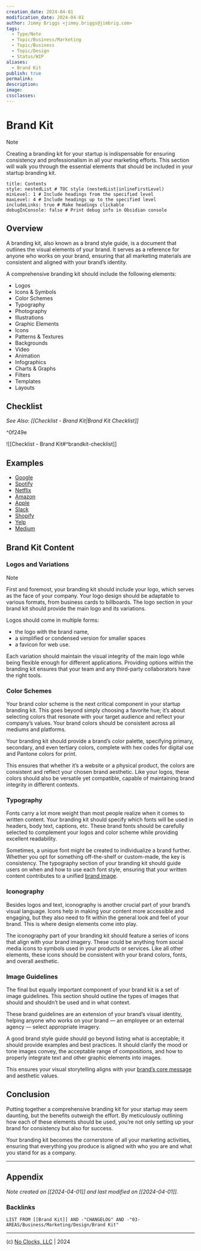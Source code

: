 ```yaml
---
creation_date: 2024-04-01
modification_date: 2024-04-01
author: Jimmy Briggs <jimmy.briggs@jimbrig.com>
tags:
  - Type/Note
  - Topic/Business/Marketing
  - Topic/Business
  - Topic/Design
  - Status/WIP
aliases:
  - Brand Kit
publish: true
permalink:
description:
image:
cssclasses:
---
```


# Brand Kit

> [!NOTE]
> Creating a branding kit for your startup is indispensable for ensuring consistency and professionalism in all your marketing efforts. This section will walk you through the essential elements that should be included in your startup branding kit.

```table-of-contents
title: Contents 
style: nestedList # TOC style (nestedList|inlineFirstLevel)
minLevel: 1 # Include headings from the specified level
maxLevel: 4 # Include headings up to the specified level
includeLinks: true # Make headings clickable
debugInConsole: false # Print debug info in Obsidian console
```

## Overview

A branding kit, also known as a brand style guide, is a document that outlines the visual elements of your brand. It serves as a reference for anyone who works on your brand, ensuring that all marketing materials are consistent and aligned with your brand’s identity.

A comprehensive branding kit should include the following elements:

- Logos
- Icons & Symbols
- Color Schemes
- Typography
- Photography
- Illustrations
- Graphic Elements
- Icons
- Patterns & Textures
- Backgrounds
- Video
- Animation
- Infographics
- Charts & Graphs
- Filters
- Templates
- Layouts

## Checklist

*See Also: [[Checklist - Brand Kit|Brand Kit Checklist]]*

^0f249e

![[Checklist - Brand Kit#^brandkit-checklist]]

## Examples

- [Google](https://about.google/brand-resource-center/brand-elements/)
- [Spotify](https://developer.spotify.com/documentation/design)
- [Netflix](https://brand.netflix.com/en/assets/logos/)
- [Amazon](https://advertising.amazon.com/resources/ad-policy/brand-usage)
- [Apple](https://developer.apple.com/app-store/marketing/guidelines/)
- [Slack](https://a.slack-edge.com/4d5bb/marketing/img/media-kit/slack_brand_guidelines_september2020.pdf)
- [Shopify](https://www.shopify.com/brand-assets)
- [Yelp](https://www.yelp.com/styleguide)
- [Medium](https://medium.design/logos-and-brand-guidelines-f1a01a733592)

## Brand Kit Content

### Logos and Variations

> [!NOTE]
> First and foremost, your branding kit should include your logo, which serves as the face of your company. Your logo design should be adaptable to various formats, from business cards to billboards. The logo section in your brand kit should provide the main logo and its variations.

Logos should come in multiple forms:

-   the logo with the brand name,
-   a simplified or condensed version for smaller spaces
-   a favicon for web use.

Each variation should maintain the visual integrity of the main logo while being flexible enough for different applications. Providing options within the branding kit ensures that your team and any third-party collaborators have the right tools.

### Color Schemes

Your brand color scheme is the next critical component in your startup branding kit. This goes beyond simply choosing a favorite hue; it’s about selecting colors that resonate with your target audience and reflect your company’s values. Your brand colors should be consistent across all mediums and platforms.

Your branding kit should provide a brand’s color palette, specifying primary, secondary, and even tertiary colors, complete with hex codes for digital use and Pantone colors for print.

This ensures that whether it’s a website or a physical product, the colors are consistent and reflect your chosen brand aesthetic. Like your logos, these colors should also be versatile yet compatible, capable of maintaining brand integrity in different contexts.

### Typography

Fonts carry a lot more weight than most people realize when it comes to written content. Your branding kit should specify which fonts will be used in headers, body text, captions, etc. These brand fonts should be carefully selected to complement your logos and color scheme while providing excellent readability.

Sometimes, a unique font might be created to individualize a brand further. Whether you opt for something off-the-shelf or custom-made, the key is consistency. The typography section of your branding kit should guide users on when and how to use each font style, ensuring that your written content contributes to a unified [brand image](https://medium.com/theymakedesign/brand-image-a2e8fc77002d).

### Iconography

Besides logos and text, iconography is another crucial part of your brand’s visual language. Icons help in making your content more accessible and engaging, but they also need to fit within the general look and feel of your brand. This is where design elements come into play.

The iconography part of your branding kit should feature a series of icons that align with your brand imagery. These could be anything from social media icons to symbols used in your products or services. Like all other elements, these icons should be consistent with your brand colors, fonts, and overall aesthetic.

### Image Guidelines

The final but equally important component of your brand kit is a set of image guidelines. This section should outline the types of images that should and shouldn’t be used and in what context.

These brand guidelines are an extension of your brand’s visual identity, helping anyone who works on your brand — an employee or an external agency — select appropriate imagery.

A good brand style guide should go beyond listing what is acceptable; it should provide examples and best practices. It should clarify the mood or tone images convey, the acceptable range of compositions, and how to properly integrate text and other graphic elements into images.

This ensures your visual storytelling aligns with your [brand’s core message](https://medium.com/theymakedesign/brand-messaging-fb1c46fb9abc) and aesthetic values.

## Conclusion

Putting together a comprehensive branding kit for your startup may seem daunting, but the benefits outweigh the effort. By meticulously outlining how each of these elements should be used, you’re not only setting up your brand for consistency but also for success.

Your branding kit becomes the cornerstone of all your marketing activities, ensuring that everything you produce is aligned with who you are and what you stand for as a company.

***

## Appendix

*Note created on [[2024-04-01]] and last modified on [[2024-04-01]].*

### Backlinks

```dataview
LIST FROM [[Brand Kit]] AND -"CHANGELOG" AND -"03-AREAS/Business/Marketing/Design/Brand Kit"
```

***

(c) [No Clocks, LLC](https://github.com/noclocks) | 2024